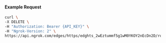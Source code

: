 <!-- Code generated for API Clients. DO NOT EDIT. -->

#### Example Request

```bash
curl \
-X DELETE \
-H "Authorization: Bearer {API_KEY}" \
-H "Ngrok-Version: 2" \
https://api.ngrok.com/edges/https/edghts_2wEztummf5g1wM0YKOY2nEcDn2D/routes/edghtsrt_2wEztvq0xwhIfjmBx9GpgD70u5j/saml
```
